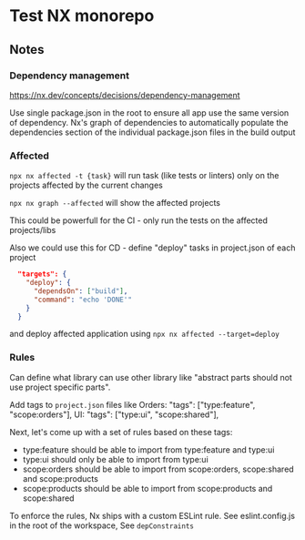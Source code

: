 # Test NX monorepo
## Notes 

### Dependency management 
https://nx.dev/concepts/decisions/dependency-management

Use single package.json in the root to ensure all app use the same version of dependency.
Nx's graph of dependencies to automatically populate the dependencies section of the individual package.json files in the build output

### Affected
```npx nx affected -t {task}``` will run task (like tests or linters) only on the projects affected by the current changes

```npx nx graph --affected``` will show the affected projects

This could be powerfull for the CI - only run the tests on the affected projects/libs

Also we could use this for CD - define "deploy" tasks in project.json of each project  
```json
  "targets": {
    "deploy": {
      "dependsOn": ["build"],
      "command": "echo 'DONE'"
    }
  }
```
and deploy affected application using ```npx nx affected --target=deploy```


### Rules
Can define what library can use other library like "abstract parts should not use project specific parts".

Add tags to `project.json` files like
Orders: "tags": ["type:feature", "scope:orders"],
UI: "tags": ["type:ui", "scope:shared"],

Next, let's come up with a set of rules based on these tags:
* type:feature should be able to import from type:feature and type:ui
* type:ui should only be able to import from type:ui
* scope:orders should be able to import from scope:orders, scope:shared and scope:products
* scope:products should be able to import from scope:products and scope:shared
  
To enforce the rules, Nx ships with a custom ESLint rule. 
See eslint.config.js in the root of the workspace, See `depConstraints`
